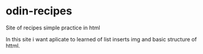 # odin-recipes
Site of recipes simple practice in html

In this site i want aplicate to learned of list inserts img and
basic structure of httml.
